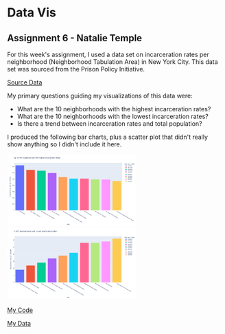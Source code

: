 # Data Vis
## Assignment 6 - Natalie Temple
For this week's assignment, I used a data set on incarceration rates per neighborhood (Neighborhood Tabulation Area) in New York City. This data set was sourced from the Prison Policy Initiative.

[Source Data](https://www.prisonpolicy.org/origin/ny/2020/nyc_nta.html)

My primary questions guiding my visualizations of this data were:
- What are the 10 neighborhoods with the highest incarceration rates?
- What are the 10 neighborhoods with the lowest incarceration rates?
- Is there a trend between incarceration rates and total population?

I produced the following bar charts, plus a scatter plot that didn't really show anything so I didn't include it here.

<img src="highest_rates.png" width="300" alt="highest incarceration rates bar chart.">

<img src="lowest_rates.png" width="300" alt="lowest incarceration rates bar chart.">

[My Code](vishw.py)

[My Data](2020nyc_incarceration_rates.csv)